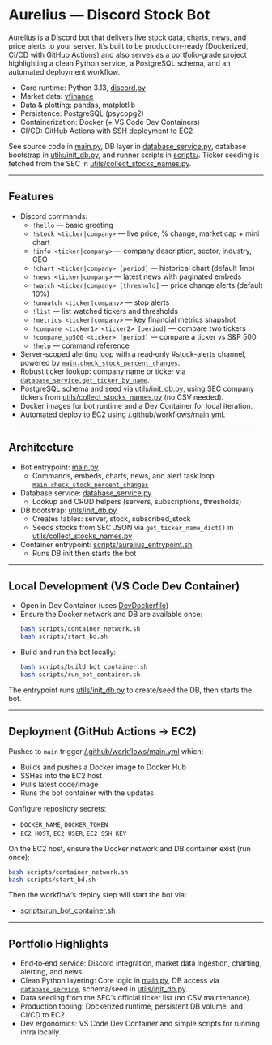 # Aurelius — Discord Stock Bot

Aurelius is a Discord bot that delivers live stock data, charts, news, and price alerts to your server. It’s built to be production-ready (Dockerized, CI/CD with GitHub Actions) and also serves as a portfolio‑grade project highlighting a clean Python service, a PostgreSQL schema, and an automated deployment workflow.

- Core runtime: Python 3.13, [discord.py](https://discordpy.readthedocs.io/)
- Market data: [yfinance](https://pypi.org/project/yfinance/)
- Data & plotting: pandas, matplotlib
- Persistence: PostgreSQL (psycopg2)
- Containerization: Docker (+ VS Code Dev Containers)
- CI/CD: GitHub Actions with SSH deployment to EC2

See source code in [main.py](main.py), DB layer in [database_service.py](database_service.py), database bootstrap in [utils/init_db.py](utils/init_db.py), and runner scripts in [scripts/](scripts). Ticker seeding is fetched from the SEC in [utils/collect_stocks_names.py](utils/collect_stocks_names.py).

---

## Features

- Discord commands:
  - `!hello` — basic greeting
  - `!stock <ticker|company>` — live price, % change, market cap + mini chart
  - `!info <ticker|company>` — company description, sector, industry, CEO
  - `!chart <ticker|company> [period]` — historical chart (default 1mo)
  - `!news <ticker|company>` — latest news with paginated embeds
  - `!watch <ticker|company> [threshold]` — price change alerts (default 10%)
  - `!unwatch <ticker|company>` — stop alerts
  - `!list` — list watched tickers and thresholds
  - `!metrics <ticker|company>` — key financial metrics snapshot
  - `!compare <ticker1> <ticker2> [period]` — compare two tickers
  - `!compare_sp500 <ticker> [period]` — compare a ticker vs S&P 500
  - `!help` — command reference
- Server‑scoped alerting loop with a read‑only #stock-alerts channel, powered by [`main.check_stock_percent_changes`](main.py).
- Robust ticker lookup: company name or ticker via [`database_service.get_ticker_by_name`](database_service.py).
- PostgreSQL schema and seed via [utils/init_db.py](utils/init_db.py), using SEC company tickers from [utils/collect_stocks_names.py](utils/collect_stocks_names.py) (no CSV needed).
- Docker images for bot runtime and a Dev Container for local iteration.
- Automated deploy to EC2 using [/.github/workflows/main.yml](.github/workflows/main.yml).

---

## Architecture

- Bot entrypoint: [main.py](main.py)
  - Commands, embeds, charts, news, and alert task loop [`main.check_stock_percent_changes`](main.py)
- Database service: [database_service.py](database_service.py)
  - Lookup and CRUD helpers (servers, subscriptions, thresholds)
- DB bootstrap: [utils/init_db.py](utils/init_db.py)
  - Creates tables: server, stock, subscribed_stock
  - Seeds stocks from SEC JSON via `get_ticker_name_dict()` in [utils/collect_stocks_names.py](utils/collect_stocks_names.py)
- Container entrypoint: [scripts/aurelius_entrypoint.sh](scripts/aurelius_entrypoint.sh)
  - Runs DB init then starts the bot

---

## Local Development (VS Code Dev Container)

- Open in Dev Container (uses [DevDockerfile](DevDockerfile))
- Ensure the Docker network and DB are available once:
  ```bash
  bash scripts/container_network.sh
  bash scripts/start_bd.sh
  ```
- Build and run the bot locally:
  ```bash
  bash scripts/build_bot_container.sh
  bash scripts/run_bot_container.sh
  ```

The entrypoint runs [utils/init_db.py](utils/init_db.py) to create/seed the DB, then starts the bot.

---

## Deployment (GitHub Actions → EC2)

Pushes to `main` trigger [/.github/workflows/main.yml](.github/workflows/main.yml) which:

- Builds and pushes a Docker image to Docker Hub
- SSHes into the EC2 host
- Pulls latest code/image
- Runs the bot container with the updates

Configure repository secrets:

- `DOCKER_NAME`, `DOCKER_TOKEN`
- `EC2_HOST`, `EC2_USER`, `EC2_SSH_KEY`

On the EC2 host, ensure the Docker network and DB container exist (run once):

```bash
bash scripts/container_network.sh
bash scripts/start_bd.sh
```

Then the workflow’s deploy step will start the bot via:
- [scripts/run_bot_container.sh](scripts/run_bot_container.sh)

---

## Portfolio Highlights

- End‑to‑end service: Discord integration, market data ingestion, charting, alerting, and news.
- Clean Python layering: Core logic in [main.py](main.py), DB access via [`database_service`](database_service.py), schema/seed in [utils/init_db.py](utils/init_db.py).
- Data seeding from the SEC’s official ticker list (no CSV maintenance).
- Production tooling: Dockerized runtime, persistent DB volume, and CI/CD to EC2.
- Dev ergonomics: VS Code Dev Container and simple scripts for running infra locally.